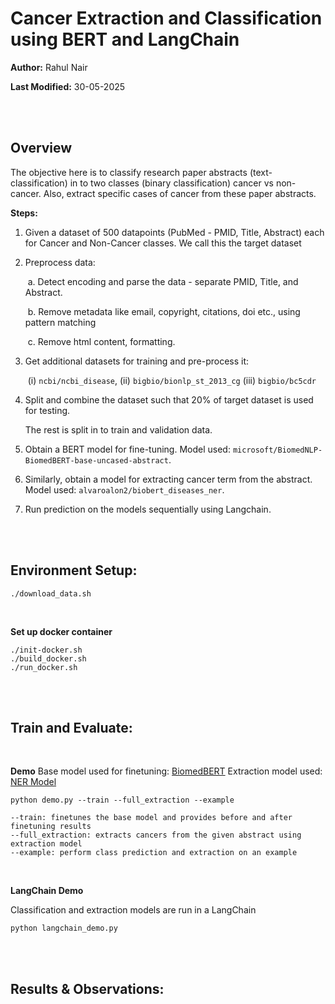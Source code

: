 # Cancer Extraction and Classification using BERT and LangChain

**Author:** Rahul Nair

**Last Modified:** 30-05-2025

<br><br>

## Overview

The objective here is to classify research paper abstracts (text-classification)  in to two classes (binary classification) cancer vs non-cancer. Also,  extract  specific cases of cancer from these paper abstracts. 

**Steps:** 

1. Given a dataset of 500 datapoints (PubMed - PMID, Title, Abstract) each for Cancer and Non-Cancer classes. We call this the target dataset

2. Preprocess data:

   ​	a. Detect encoding and parse the data - separate PMID, Title, and Abstract.

   ​	b. Remove metadata like email, copyright, citations, doi etc., using pattern matching

   ​	c. Remove html content, formatting.

3. Get additional datasets for training and pre-process it: 

   ​	(i) `ncbi/ncbi_disease`,  (ii) `bigbio/bionlp_st_2013_cg` (iii) `bigbio/bc5cdr`

4. Split and combine the dataset such that 20% of target dataset is used for testing.

   The rest is split in to train and validation data.

5. Obtain a BERT model for fine-tuning. Model used: `microsoft/BiomedNLP-BiomedBERT-base-uncased-abstract`.

6. Similarly, obtain a model for extracting cancer term from the abstract. Model used: `alvaroalon2/biobert_diseases_ner`.

7. Run prediction on the models sequentially using Langchain.

<br><br>

## Environment Setup:

```
./download_data.sh
```

<br>

**Set up docker container**

```
./init-docker.sh
./build_docker.sh
./run_docker.sh
```

<br><br>

## Train and Evaluate: 

<br>

**Demo**
Base model used for finetuning: [BiomedBERT]("https://huggingface.co/microsoft/BiomedNLP-BiomedBERT-base-uncased-abstract")
Extraction model used: [NER Model]("https://huggingface.co/alvaroalon2/biobert_diseases_ner")
```
python demo.py --train --full_extraction --example

--train: finetunes the base model and provides before and after finetuning results 
--full_extraction: extracts cancers from the given abstract using extraction model
--example: perform class prediction and extraction on an example

```

<br>

**LangChain Demo**

Classification and extraction models are run in a LangChain

```
python langchain_demo.py

```

<br><br>

## Results & Observations:

<br><br>


